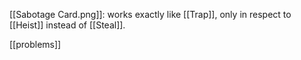 [[Sabotage Card.png]]: works exactly like [[Trap]], only in respect to [[Heist]] instead of [[Steal]].

[[problems]]